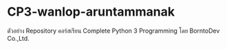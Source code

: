 # CP3-wanlop-aruntammanak
ตัวอย่าง Repository คอร์สเรียน Complete Python 3 Programming โดย BorntoDev Co.,Ltd.
